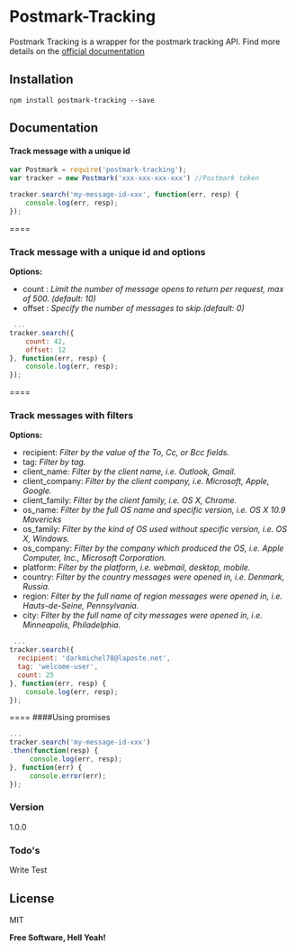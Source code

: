 # Postmark-Tracking

Postmark Tracking is a wrapper for the postmark tracking API.
Find more details on the [official documentation]

 Installation
--------
```shell
npm install postmark-tracking --save
```

 Documentation
--------
#### Track message with a unique id

```javascript
var Postmark = require('postmark-tracking');
var tracker = new Postmark('xxx-xxx-xxx-xxx') //Postmark token

tracker.search('my-message-id-xxx', function(err, resp) {
    console.log(err, resp);
});

```
====
### Track message with a unique id and options

**Options:**

* count : *Limit the number of message opens to return per request, max of 500. (default: 10)*
* offset : *Specify the number of messages to skip.(default: 0)*

```javascript
 ...
tracker.search({
    count: 42,
    offset: 12
}, function(err, resp) {
    console.log(err, resp);
});

```
====
### Track messages with filters

**Options:**
* recipient: *Filter by the value of the To, Cc, or Bcc fields.*
* tag: *Filter by tag.*
* client_name: *Filter by the client name, i.e. Outlook, Gmail.*
* client_company: *Filter by the client company, i.e. Microsoft, Apple, Google.*
* client_family: *Filter by the client family, i.e. OS X, Chrome.*
* os_name: *Filter by the full OS name and specific version, i.e. OS X 10.9 Mavericks*
* os_family: *Filter by the kind of OS used without specific version, i.e. OS X, Windows.*
* os_company: *Filter by the company which produced the OS, i.e. Apple Computer, Inc., Microsoft Corporation.*
* platform: *Filter by the platform, i.e. webmail, desktop, mobile.*
* country: *Filter by the country messages were opened in, i.e. Denmark, Russia.*
* region: *Filter by the full name of region messages were opened in, i.e. Hauts-de-Seine, Pennsylvania.*
* city: *Filter by the full name of city messages were opened in, i.e. Minneapolis, Philadelphia.*

```javascript
 ...
tracker.search({
  recipient: 'darkmichel78@laposte.net',
  tag: 'welcome-user',
  count: 25
}, function(err, resp) {
    console.log(err, resp);
});

```
====
####Using promises

```javascript
...
tracker.search('my-message-id-xxx')
.then(function(resp) {
     console.log(err, resp);
}, function(err) {
     console.error(err);
});

```

### Version
1.0.0

### Todo's

Write Test

License
----

MIT


**Free Software, Hell Yeah!**

[official documentation]:http://developer.postmarkapp.com/
